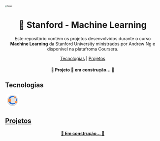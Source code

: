 <img src="/home/vinicius-silva/Workspace/Stanford-Machine-Learning/images/stanford-logo.png" alt="Figure" style="zoom:40%;" />


<h1 align="center">  &#129302; Stanford - Machine Learning</h1>

<p align="center">Este repositório contém os projetos desenvolvidos durante o curso <strong>Machine Learning</strong> da Stanford University ministrados por Andrew Ng e disponível na platafroma Coursera.<p>
<p align="center">
    <a href="##Tecnologias">Tecnologias</a> |
    <a href="##Projetos">Projetos</a> 
</p>
<h4 align="center"> &#128679; Projeto &#128640; em construção... &#128679; </h4>


 ## Tecnologias

<p style='margin: 16px 4px 32px;'>
    <a href="https://www.gnu.org/software/octave/index" target="_blank" rel="noreferrer">
        <img src="https://github.com/Vinicius999/Stanford-Machine-Learning/blob/main/images/octave.png" alt="GNU-octave" width="40" height="40" />
</p>


## Projetos

<h4 align="center"> &#128679; Em construção... &#128679; </h4>

